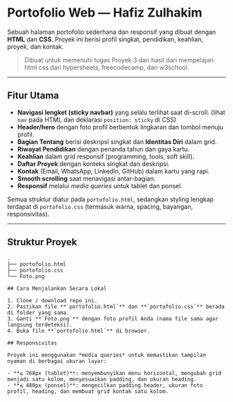 # Portofolio Web — Hafiz Zulhakim

Sebuah halaman portofolio sederhana dan responsif yang dibuat dengan **HTML** dan **CSS**. Proyek ini berisi profil singkat, pendidikan, keahlian, proyek, dan kontak. 

> Dibuat untuk memenuhi tugas Proyek 3 dan hasil dari mempelajari html css dari hypersheets, freecodecamp, dan w3school. 

---

## Fitur Utama

- **Navigasi lengket (sticky navbar)** yang selalu terlihat saat di-scroll. (lihat `nav` pada HTML dan deklarasi `position: sticky` di CSS)
- **Header/hero** dengan foto profil berbentuk lingkaran dan tombol menuju profil.
- **Bagian Tentang** berisi deskripsi singkat dan **Identitas Diri** dalam grid.
- **Riwayat Pendidikan** dengan penanda tahun dan gaya kartu.
- **Keahlian** dalam grid responsif (programming, tools, soft skill).
- **Daftar Proyek** dengan konteks singkat dan deskripsi.
- **Kontak** (Email, WhatsApp, LinkedIn, GitHub) dalam kartu yang rapi.
- **Smooth scrolling** saat menavigasi antar-bagian.
- **Responsif** melalui *media queries* untuk tablet dan ponsel.

Semua struktur diatur pada `portofolio.html`, sedangkan styling lengkap terdapat di `portofolio.css` (termasuk warna, spacing, bayangan, responsivitas).

---

## Struktur Proyek

```
.
├── portofolio.html
├── portofolio.css
└── Foto.png          

## Cara Menjalankan Secara Lokal

1. Clone / download repo ini.
2. Pastikan file **`portofolio.html`** dan **`portofolio.css`** berada di folder yang sama.
3. Ganti **`Foto.png`** dengan foto profil Anda (nama file sama agar langsung terdeteksi).
4. Buka file **`portofolio.html`** di browser.

## Responsivitas

Proyek ini menggunakan *media queries* untuk memastikan tampilan nyaman di berbagai ukuran layar:

- **≤ 768px (tablet)**: menyembunyikan menu horizontal, mengubah grid menjadi satu kolom, menyesuaikan padding, dan ukuran heading.  
- **≤ 480px (ponsel)**: mengecilkan padding header, ukuran foto profil, heading, dan membuat grid kontak satu kolom.
